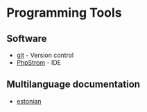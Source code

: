 # Programming Tools
## Software
* [git](https://git-scm.com/download/win) - Version control
* [PhpStrom](https://www.jetbrains.com/phpstorm/) - IDE
## Multilanguage documentation
* [estonian](https://github.com/dianasell/pvk/blob/master/README.md)